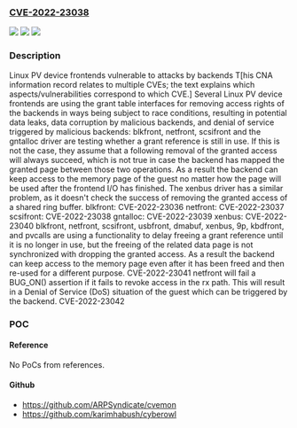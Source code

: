 ### [CVE-2022-23038](https://cve.mitre.org/cgi-bin/cvename.cgi?name=CVE-2022-23038)
![](https://img.shields.io/static/v1?label=Product&message=&color=blue)
![](https://img.shields.io/static/v1?label=Version&message=n%2Fa&color=blue)
![](https://img.shields.io/static/v1?label=Vulnerability&message=unknown&color=brighgreen)

### Description

Linux PV device frontends vulnerable to attacks by backends T[his CNA information record relates to multiple CVEs; the text explains which aspects/vulnerabilities correspond to which CVE.] Several Linux PV device frontends are using the grant table interfaces for removing access rights of the backends in ways being subject to race conditions, resulting in potential data leaks, data corruption by malicious backends, and denial of service triggered by malicious backends: blkfront, netfront, scsifront and the gntalloc driver are testing whether a grant reference is still in use. If this is not the case, they assume that a following removal of the granted access will always succeed, which is not true in case the backend has mapped the granted page between those two operations. As a result the backend can keep access to the memory page of the guest no matter how the page will be used after the frontend I/O has finished. The xenbus driver has a similar problem, as it doesn't check the success of removing the granted access of a shared ring buffer. blkfront: CVE-2022-23036 netfront: CVE-2022-23037 scsifront: CVE-2022-23038 gntalloc: CVE-2022-23039 xenbus: CVE-2022-23040 blkfront, netfront, scsifront, usbfront, dmabuf, xenbus, 9p, kbdfront, and pvcalls are using a functionality to delay freeing a grant reference until it is no longer in use, but the freeing of the related data page is not synchronized with dropping the granted access. As a result the backend can keep access to the memory page even after it has been freed and then re-used for a different purpose. CVE-2022-23041 netfront will fail a BUG_ON() assertion if it fails to revoke access in the rx path. This will result in a Denial of Service (DoS) situation of the guest which can be triggered by the backend. CVE-2022-23042

### POC

#### Reference
No PoCs from references.

#### Github
- https://github.com/ARPSyndicate/cvemon
- https://github.com/karimhabush/cyberowl

